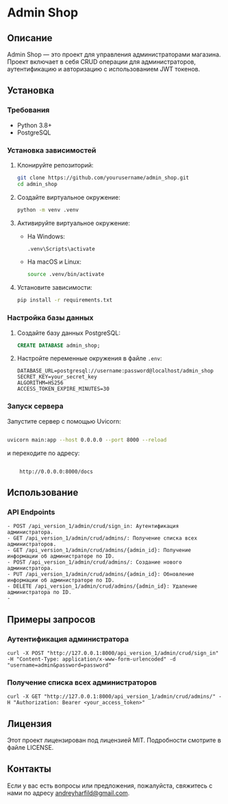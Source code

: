 # Admin Shop

## Описание

Admin Shop — это проект для управления администраторами магазина. Проект включает в себя CRUD операции для администраторов, аутентификацию и авторизацию с использованием JWT токенов.

## Установка

### Требования

- Python 3.8+
- PostgreSQL

### Установка зависимостей

1. Клонируйте репозиторий:

    ```bash
    git clone https://github.com/yourusername/admin_shop.git
    cd admin_shop
    ```

2. Создайте виртуальное окружение:

    ```bash
    python -m venv .venv
    ```

3. Активируйте виртуальное окружение:

    - На Windows:

        ```bash
        .venv\Scripts\activate
        ```

    - На macOS и Linux:

        ```bash
        source .venv/bin/activate
        ```

4. Установите зависимости:

    ```bash
    pip install -r requirements.txt
    ```

### Настройка базы данных

1. Создайте базу данных PostgreSQL:

    ```sql
    CREATE DATABASE admin_shop;
    ```

2. Настройте переменные окружения в файле `.env`:

    ```env
    DATABASE_URL=postgresql://username:password@localhost/admin_shop
    SECRET_KEY=your_secret_key
    ALGORITHM=HS256
    ACCESS_TOKEN_EXPIRE_MINUTES=30
    ```

### Запуск сервера

Запустите сервер с помощью Uvicorn:

```bash

uvicorn main:app --host 0.0.0.0 --port 8000 --reload

```
и переходите по адресу:

``` curl

    http://0.0.0.0:8000/docs

```

## Использование

 ### API Endpoints
    - POST /api_version_1/admin/crud/sign_in: Аутентификация администратора.
    - GET /api_version_1/admin/crud/admins/: Получение списка всех администраторов.
    - GET /api_version_1/admin/crud/admins/{admin_id}: Получение информации об администраторе по ID.
    - POST /api_version_1/admin/crud/admins/: Создание нового администратора.
    - PUT /api_version_1/admin/crud/admins/{admin_id}: Обновление информации об администраторе по ID.
    - DELETE /api_version_1/admin/crud/admins/{admin_id}: Удаление администратора по ID.
    -
## Примеры запросов

 ### Аутентификация администратора

 ```curl
 curl -X POST "http://127.0.0.1:8000/api_version_1/admin/crud/sign_in" -H "Content-Type: application/x-www-form-urlencoded" -d "username=admin&password=password"
 ```
 ### Получение списка всех администраторов
 
 ```curl
 curl -X GET "http://127.0.0.1:8000/api_version_1/admin/crud/admins/" -H "Authorization: Bearer <your_access_token>"
 ```
## Лицензия
 Этот проект лицензирован под лицензией MIT. Подробности смотрите в файле LICENSE.

## Контакты
 Если у вас есть вопросы или предложения, пожалуйста, свяжитесь с нами по адресу andreyharfild@gmail.com.